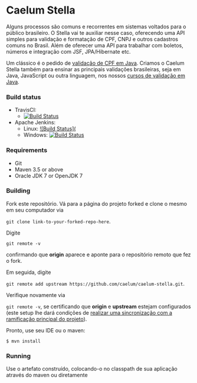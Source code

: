 # Caelum Stella

Alguns processos são comuns e recorrentes em sistemas voltados para o público brasileiro. O Stella vai te auxiliar nesse caso, oferecendo uma API simples para validação e formatação de CPF, CNPJ e outros cadastros comuns no Brasil. Além de oferecer uma API para trabalhar com boletos, números e integração com JSF, JPA/Hibernate etc.

Um clássico é o pedido de [validação de CPF em Java](https://blog.alura.com.br/validando-cpf-com-java-atraves-do-stella/). Criamos o Caelum Stella também para ensinar as principais validações brasileiras, seja em Java, JavaScript ou outra linguagem, nos nossos [cursos de validação em Java](https://www.alura.com.br/curso-online-java-brasil-lidando-com-datas-numeros-documentos).

### Build status
   * TravisCI:
     * [![Build Status](https://travis-ci.org/caelum/caelum-stella.svg?branch=master)](https://travis-ci.org/caelum/caelum-stella)
   * Apache Jenkins: 
     * Linux: [![Build Status](]()
     * Windows: [![Build Status]()]()

### Requirements

  * Git
  * Maven 3.5 or above
  * Oracle JDK 7 or OpenJDK 7

### Building

Fork este repositório. Vá para a página do projeto forked e clone o mesmo em seu computador via

```git clone link-to-your-forked-repo-here```.

Digite 

```git remote -v``` 

confirmando que **origin** aparece e aponte para o repositório remoto que fez o fork.

Em seguida, digite 

```git remote add upstream https://github.com/caelum/caelum-stella.git```.

Verifique novamente via

```git remote -v```, se certificando que **origin** e **upstream** estejam configurados (este setup lhe dará condições de [realizar uma sincronização com a ramificação principal do projeto](https://help.github.com/en/articles/syncing-a-fork)).

Pronto, use seu IDE ou o maven:
```
$ mvn install
```

### Running

Use o artefato construído, colocando-o no classpath de sua aplicação através do maven ou diretamente
